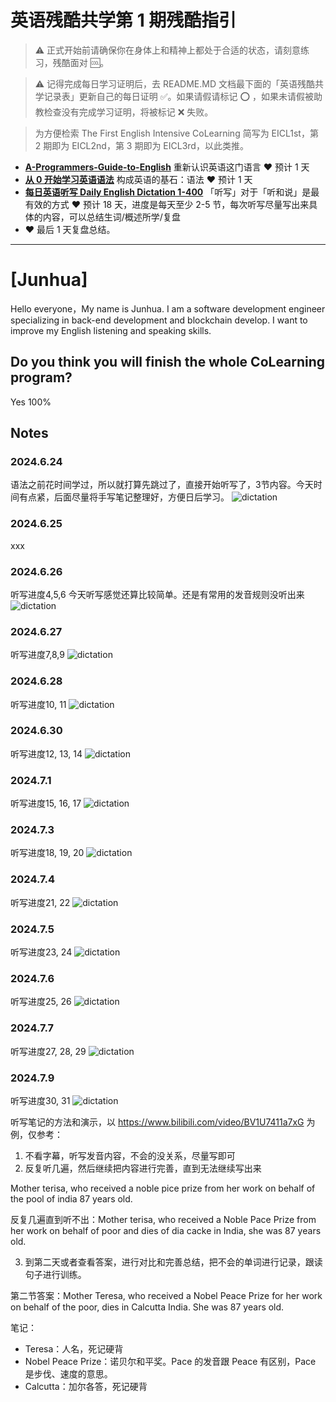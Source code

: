 # 英语残酷共学第 1 期残酷指引

> ⚠️ 正式开始前请确保你在身体上和精神上都处于合适的状态，请刻意练习，残酷面对 🆒。

> ⚠️ 记得完成每日学习证明后，去 README.MD 文档最下面的「英语残酷共学记录表」更新自己的每日证明 ✅。如果请假请标记 ⭕️ ，如果未请假被助教检查没有完成学习证明，将被标记 ❌ 失败。

> 为方便检索 The First English Intensive CoLearning 简写为 EICL1st，第 2 期即为 EICL2nd，第 3 期即为 EICL3rd，以此类推。

- [**A-Programmers-Guide-to-English**](https://github.com/yujiangshui/A-Programmers-Guide-to-English) 重新认识英语这门语言 ❤️ 预计 1 天
- [**从 0 开始学习英语语法**](https://hzpt-inet-club.github.io/english-note/) 构成英语的基石：语法 ❤️ 预计 1 天
- [**每日英语听写 Daily English Dictation 1-400**](https://www.bilibili.com/video/BV1U7411a7xG?p=3&vd_source=bc0666711d2280c24d54945ab9c11146) 「听写」对于「听和说」是最有效的方式 ❤️ 预计 18 天，进度是每天至少 2-5 节，每次听写尽量写出来具体的内容，可以总结生词/概述所学/复盘
- ❤️ 最后 1 天复盘总结。

---

# [Junhua]
Hello everyone，My name is Junhua. I am a software development engineer specializing in back-end development and blockchain develop. I want to improve my English listening and speaking skills. 



## Do you think you will finish the whole CoLearning program?
Yes 100%

## Notes
### 2024.6.24
语法之前花时间学过，所以就打算先跳过了，直接开始听写了，3节内容。今天时间有点紧，后面尽量将手写笔记整理好，方便日后学习。
![dictation](image.png)

### 2024.6.25
xxx

### 2024.6.26
听写进度4,5,6 今天听写感觉还算比较简单。还是有常用的发音规则没听出来
![dictation](Junhua_03.jpeg)

### 2024.6.27
听写进度7,8,9 
![dictation](img/junhua_04.jpeg)

### 2024.6.28
听写进度10, 11
![dictation](img/junhua_05.jpeg)

### 2024.6.30
听写进度12, 13, 14
![dictation](img/junhua_0630.jpeg)

### 2024.7.1
听写进度15, 16, 17
![dictation](img/junhua_0701.jpeg)

### 2024.7.3
听写进度18, 19, 20
![dictation](img/junhua_0703.png)

### 2024.7.4
听写进度21, 22
![dictation](img/junhua_0704.jpeg)

### 2024.7.5
听写进度23, 24
![dictation](img/junhua_0705.jpeg)

### 2024.7.6
听写进度25, 26
![dictation](img/junhua_0706.jpeg)

### 2024.7.7
听写进度27, 28, 29
![dictation](img/junhua_0706.jpeg)

### 2024.7.9
听写进度30, 31
![dictation](img/junhua_0709.jpeg)

听写笔记的方法和演示，以 https://www.bilibili.com/video/BV1U7411a7xG 为例，仅参考：

1. 不看字幕，听写发音内容，不会的没关系，尽量写即可
2. 反复听几遍，然后继续把内容进行完善，直到无法继续写出来

Mother terisa, who received a noble pice prize from her work on behalf of the pool of india 87 years old.

反复几遍直到听不出：Mother terisa, who received a Noble Pace Prize from her work on behalf of poor and dies of dia cacke in India, she was 87 years old.

3. 到第二天或者查看答案，进行对比和完善总结，把不会的单词进行记录，跟读句子进行训练。

第二节答案：Mother Teresa, who received a Nobel Peace Prize for her work on behalf of the poor, dies in Calcutta India. She was 87 years old.

笔记：

- Teresa：人名，死记硬背
- Nobel Peace Prize：诺贝尔和平奖。Pace 的发音跟 Peace 有区别，Pace 是步伐、速度的意思。
- Calcutta：加尔各答，死记硬背
